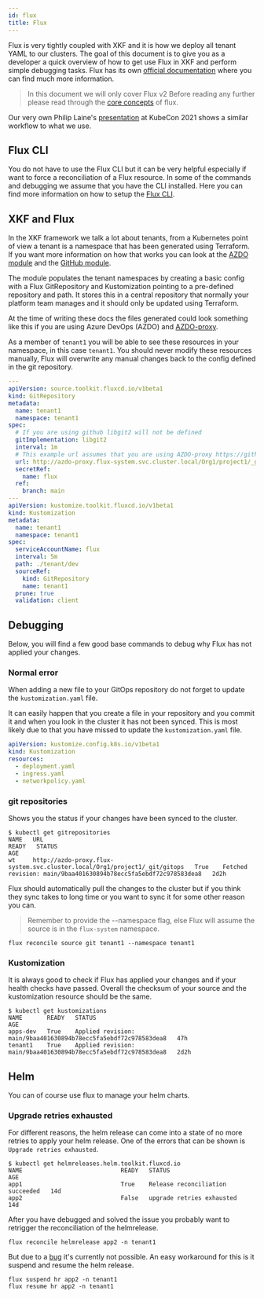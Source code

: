 ```yaml
---
id: flux
title: Flux
---
```


Flux is very tightly coupled with XKF and it is how we deploy all tenant YAML to our clusters.
The goal of this document is to give you as a developer a quick overview of
how to get use Flux in XKF and perform simple debugging tasks.
Flux has its own [official documentation](https://fluxcd.io/) where you can find much more information.

> In this document we will only cover Flux v2
> Before reading any further please read through the [core concepts](https://fluxcd.io/docs/concepts/) of flux.

Our very own Philip Laine's [presentation](https://www.youtube.com/watch?v=F7B_TBcIyl8) at KubeCon 2021 shows a similar workflow to what we use.

## Flux CLI

You do not have to use the Flux CLI but it can be very helpful especially if want to force a reconciliation of a Flux resource.
In some of the commands and debugging we assume that you have the CLI installed.
Here you can find more information on how to setup the [Flux CLI](https://fluxcd.io/docs/installation/).

## XKF and Flux

In the XKF framework we talk a lot about tenants, from a Kubernetes point of view a tenant is a namespace that has been generated using Terraform.
If you want more information on how that works you can look at the [AZDO module](https://github.com/XenitAB/terraform-modules/tree/main/modules/kubernetes/fluxcd-v2-azdo)
and the [GitHub module](https://github.com/XenitAB/terraform-modules/tree/main/modules/kubernetes/fluxcd-v2-github).

The module populates the tenant namespaces by creating a basic config with a Flux GitRepository and Kustomization pointing to a pre-defined repository and path.
It stores this in a central repository that normally your platform team manages and it should only be updated using Terraform.

At the time of writing these docs the files generated could look something like this if you are using Azure DevOps (AZDO) and [AZDO-proxy](https://github.com/XenitAB/azdo-proxy).

As a member of `tenant1` you will be able to see these resources in your namespace, in this case `tenant1`.
You should never modify these resources manually, Flux will overwrite any manual changes back to the config defined in the git repository.

```yaml
---
apiVersion: source.toolkit.fluxcd.io/v1beta1
kind: GitRepository
metadata:
  name: tenant1
  namespace: tenant1
spec:
  # If you are using github libgit2 will not be defined
  gitImplementation: libgit2
  interval: 1m
  # This example url assumes that you are using AZDO-proxy https://github.com/XenitAB/azdo-proxy
  url: http://azdo-proxy.flux-system.svc.cluster.local/Org1/project1/_git/gitops
  secretRef:
    name: flux
  ref:
    branch: main
---
apiVersion: kustomize.toolkit.fluxcd.io/v1beta1
kind: Kustomization
metadata:
  name: tenant1
  namespace: tenant1
spec:
  serviceAccountName: flux
  interval: 5m
  path: ./tenant/dev
  sourceRef:
    kind: GitRepository
    name: tenant1
  prune: true
  validation: client
```

## Debugging

Below, you will find a few good base commands to debug why Flux has not applied your changes.

### Normal error

When adding a new file to your GitOps repository do not forget to update the `kustomization.yaml` file.

It can easily happen that you create a file in your repository and you commit it and when you look in the cluster it has not been synced.
This is most likely due to that you have missed to update the `kustomization.yaml` file.

```kustomization.yaml
apiVersion: kustomize.config.k8s.io/v1beta1
kind: Kustomization
resources:
  - deployment.yaml
  - ingress.yaml
  - networkpolicy.yaml
```

### git repositories

Shows you the status if your changes have been synced to the cluster.

```shell
$ kubectl get gitrepositories
NAME   URL                                                                         READY   STATUS                                                            AGE
wt     http://azdo-proxy.flux-system.svc.cluster.local/Org1/project1/_git/gitops   True    Fetched revision: main/9baa401630894b78ecc5fa5ebdf72c978583dea8   2d2h
```

Flux should automatically pull the changes to the cluster but if you think they sync takes
to long time or you want to sync it for some other reason you can.

> Remember to provide the --namespace flag, else Flux will assume the source is in the `flux-system` namespace.

```shell
flux reconcile source git tenant1 --namespace tenant1
```

### Kustomization

It is always good to check if Flux has applied your changes and if your health checks have passed.
Overall the checksum of your source and the kustomization resource should be the same.

```shell
$ kubectl get kustomizations
NAME       READY   STATUS                                                            AGE
apps-dev   True    Applied revision: main/9baa401630894b78ecc5fa5ebdf72c978583dea8   47h
tenant1    True    Applied revision: main/9baa401630894b78ecc5fa5ebdf72c978583dea8   2d2h
```

## Helm

You can of course use flux to manage your helm charts.

### Upgrade retries exhausted

For different reasons, the helm release can come into a state of no more retries to apply your helm release. One of the errors that can be shown is `Upgrade retries exhausted`.

```shell
$ kubectl get helmreleases.helm.toolkit.fluxcd.io
NAME                            READY   STATUS                             AGE
app1                            True    Release reconciliation succeeded   14d
app2                            False   upgrade retries exhausted          14d
```

After you have debugged and solved the issue you probably want to retrigger the reconciliation of the helmrelease.

```shell
flux reconcile helmrelease app2 -n tenant1
```

But due to a [bug](https://github.com/fluxcd/helm-controller/issues/454) it's currently not possible.
An easy workaround for this is it suspend and resume the helm release.

```shell
flux suspend hr app2 -n tenant1
flux resume hr app2 -n tenant1
```
